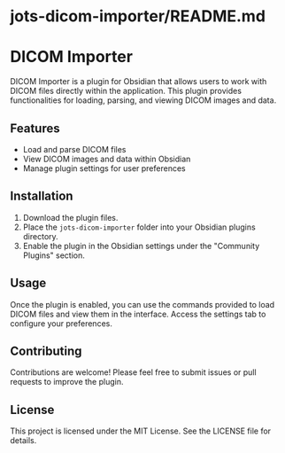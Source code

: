 # jots-dicom-importer/README.md

# DICOM Importer

DICOM Importer is a plugin for Obsidian that allows users to work with DICOM files directly within the application. This plugin provides functionalities for loading, parsing, and viewing DICOM images and data.

## Features

- Load and parse DICOM files
- View DICOM images and data within Obsidian
- Manage plugin settings for user preferences

## Installation

1. Download the plugin files.
2. Place the `jots-dicom-importer` folder into your Obsidian plugins directory.
3. Enable the plugin in the Obsidian settings under the "Community Plugins" section.

## Usage

Once the plugin is enabled, you can use the commands provided to load DICOM files and view them in the interface. Access the settings tab to configure your preferences.

## Contributing

Contributions are welcome! Please feel free to submit issues or pull requests to improve the plugin.

## License

This project is licensed under the MIT License. See the LICENSE file for details.